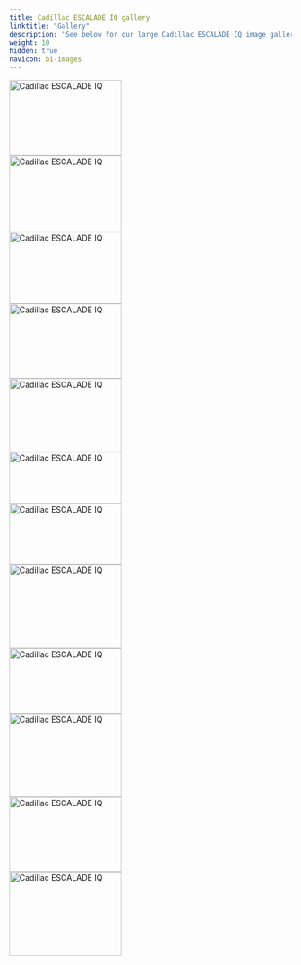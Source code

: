 ```yaml
---
title: Cadillac ESCALADE IQ gallery
linktitle: "Gallery"
description: "See below for our large Cadillac ESCALADE IQ image gallery. Click pictures for high-resolution versions."
weight: 10
hidden: true
navicon: bi-images
---
```

<!-- markdownlint-disable MD033 -->
<div class="pswp-gallery pswp-grid-container" id ="my-gallery">
<div class="pswp-grid-item">
<a href="https://media.evkx.net/multimedia/models/cadillac/escalade/escalade_iq/exterior_1.jpg"
data-pswp-src="https://media.evkx.net/multimedia/models/cadillac/escalade/escalade_iq/exterior_1.jpg"
data-pswp-width="3000"
data-pswp-height="2028" 
target="_blank">
<img src="https://media.evkx.net/multimedia/models/cadillac/escalade/escalade_iq/exterior_1_xst.jpg" alt="Cadillac ESCALADE IQ" width="200px" height="135px" />
</a>
</div>
<div class="pswp-grid-item">
<a href="https://media.evkx.net/multimedia/models/cadillac/escalade/escalade_iq/exterior_2.jpg"
data-pswp-src="https://media.evkx.net/multimedia/models/cadillac/escalade/escalade_iq/exterior_2.jpg"
data-pswp-width="3000"
data-pswp-height="2046" 
target="_blank">
<img src="https://media.evkx.net/multimedia/models/cadillac/escalade/escalade_iq/exterior_2_xst.jpg" alt="Cadillac ESCALADE IQ" width="200px" height="136px" />
</a>
</div>
<div class="pswp-grid-item">
<a href="https://media.evkx.net/multimedia/models/cadillac/escalade/escalade_iq/frontseats_1.jpg"
data-pswp-src="https://media.evkx.net/multimedia/models/cadillac/escalade/escalade_iq/frontseats_1.jpg"
data-pswp-width="3000"
data-pswp-height="1921" 
target="_blank">
<img src="https://media.evkx.net/multimedia/models/cadillac/escalade/escalade_iq/frontseats_1_xst.jpg" alt="Cadillac ESCALADE IQ" width="200px" height="128px" />
</a>
</div>
<div class="pswp-grid-item">
<a href="https://media.evkx.net/multimedia/models/cadillac/escalade/escalade_iq/frunk_1.jpg"
data-pswp-src="https://media.evkx.net/multimedia/models/cadillac/escalade/escalade_iq/frunk_1.jpg"
data-pswp-width="3000"
data-pswp-height="2000" 
target="_blank">
<img src="https://media.evkx.net/multimedia/models/cadillac/escalade/escalade_iq/frunk_1_xst.jpg" alt="Cadillac ESCALADE IQ" width="200px" height="133px" />
</a>
</div>
<div class="pswp-grid-item">
<a href="https://media.evkx.net/multimedia/models/cadillac/escalade/escalade_iq/interior_1.jpg"
data-pswp-src="https://media.evkx.net/multimedia/models/cadillac/escalade/escalade_iq/interior_1.jpg"
data-pswp-width="3000"
data-pswp-height="1970" 
target="_blank">
<img src="https://media.evkx.net/multimedia/models/cadillac/escalade/escalade_iq/interior_1_xst.jpg" alt="Cadillac ESCALADE IQ" width="200px" height="131px" />
</a>
</div>
<div class="pswp-grid-item">
<a href="https://media.evkx.net/multimedia/models/cadillac/escalade/escalade_iq/main_1.jpg"
data-pswp-src="https://media.evkx.net/multimedia/models/cadillac/escalade/escalade_iq/main_1.jpg"
data-pswp-width="3000"
data-pswp-height="1383" 
target="_blank">
<img src="https://media.evkx.net/multimedia/models/cadillac/escalade/escalade_iq/main_1_xst.jpg" alt="Cadillac ESCALADE IQ" width="200px" height="92px" />
</a>
</div>
<div class="pswp-grid-item">
<a href="https://media.evkx.net/multimedia/models/cadillac/escalade/escalade_iq/rearlights_1.jpg"
data-pswp-src="https://media.evkx.net/multimedia/models/cadillac/escalade/escalade_iq/rearlights_1.jpg"
data-pswp-width="3000"
data-pswp-height="1633" 
target="_blank">
<img src="https://media.evkx.net/multimedia/models/cadillac/escalade/escalade_iq/rearlights_1_xst.jpg" alt="Cadillac ESCALADE IQ" width="200px" height="108px" />
</a>
</div>
<div class="pswp-grid-item">
<a href="https://media.evkx.net/multimedia/models/cadillac/escalade/escalade_iq/screens_1.jpg"
data-pswp-src="https://media.evkx.net/multimedia/models/cadillac/escalade/escalade_iq/screens_1.jpg"
data-pswp-width="3000"
data-pswp-height="2250" 
target="_blank">
<img src="https://media.evkx.net/multimedia/models/cadillac/escalade/escalade_iq/screens_1_xst.jpg" alt="Cadillac ESCALADE IQ" width="200px" height="150px" />
</a>
</div>
<div class="pswp-grid-item">
<a href="https://media.evkx.net/multimedia/models/cadillac/escalade/escalade_iq/screens_2.jpg"
data-pswp-src="https://media.evkx.net/multimedia/models/cadillac/escalade/escalade_iq/screens_2.jpg"
data-pswp-width="3000"
data-pswp-height="1746" 
target="_blank">
<img src="https://media.evkx.net/multimedia/models/cadillac/escalade/escalade_iq/screens_2_xst.jpg" alt="Cadillac ESCALADE IQ" width="200px" height="116px" />
</a>
</div>
<div class="pswp-grid-item">
<a href="https://media.evkx.net/multimedia/models/cadillac/escalade/escalade_iq/screens_3.jpg"
data-pswp-src="https://media.evkx.net/multimedia/models/cadillac/escalade/escalade_iq/screens_3.jpg"
data-pswp-width="3000"
data-pswp-height="2249" 
target="_blank">
<img src="https://media.evkx.net/multimedia/models/cadillac/escalade/escalade_iq/screens_3_xst.jpg" alt="Cadillac ESCALADE IQ" width="200px" height="149px" />
</a>
</div>
<div class="pswp-grid-item">
<a href="https://media.evkx.net/multimedia/models/cadillac/escalade/escalade_iq/secondrowseats_1.jpg"
data-pswp-src="https://media.evkx.net/multimedia/models/cadillac/escalade/escalade_iq/secondrowseats_1.jpg"
data-pswp-width="3000"
data-pswp-height="2003" 
target="_blank">
<img src="https://media.evkx.net/multimedia/models/cadillac/escalade/escalade_iq/secondrowseats_1_xst.jpg" alt="Cadillac ESCALADE IQ" width="200px" height="133px" />
</a>
</div>
<div class="pswp-grid-item">
<a href="https://media.evkx.net/multimedia/models/cadillac/escalade/escalade_iq/wheels_1.jpg"
data-pswp-src="https://media.evkx.net/multimedia/models/cadillac/escalade/escalade_iq/wheels_1.jpg"
data-pswp-width="3000"
data-pswp-height="2250" 
target="_blank">
<img src="https://media.evkx.net/multimedia/models/cadillac/escalade/escalade_iq/wheels_1_xst.jpg" alt="Cadillac ESCALADE IQ" width="200px" height="150px" />
</a>
</div>
</div>
<script type="module">
  import PhotoSwipeLightbox from '/js/photoswipe-lightbox.esm.js';
    const lightbox = new PhotoSwipeLightbox({
       gallery: '#my-gallery',
        children: 'a',
        pswpModule: () => import('/js/photoswipe.esm.js')
    });
lightbox.init();
</script>
